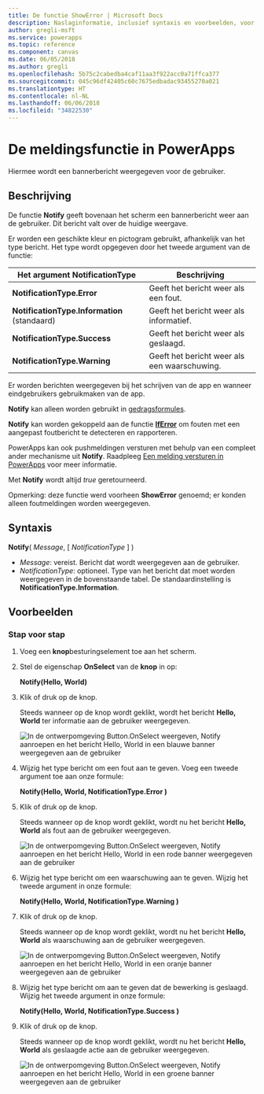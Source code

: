 ```yaml
---
title: De functie ShowError | Microsoft Docs
description: Naslaginformatie, inclusief syntaxis en voorbeelden, voor de functie ShowError in PowerApps
author: gregli-msft
ms.service: powerapps
ms.topic: reference
ms.component: canvas
ms.date: 06/05/2018
ms.author: gregli
ms.openlocfilehash: 5b75c2cabedba4caf11aa3f922acc0a71ffca377
ms.sourcegitcommit: 045c96df42405c60c7675edbadac93455270a021
ms.translationtype: HT
ms.contentlocale: nl-NL
ms.lasthandoff: 06/06/2018
ms.locfileid: "34822530"
---
```

# <a name="notify-function-in-powerapps"></a>De meldingsfunctie in PowerApps
Hiermee wordt een bannerbericht weergegeven voor de gebruiker.

## <a name="description"></a>Beschrijving
De functie **Notify** geeft bovenaan het scherm een bannerbericht weer aan de gebruiker. Dit bericht valt over de huidige weergave.  

Er worden een geschikte kleur en pictogram gebruikt, afhankelijk van het type bericht.   Het type wordt opgegeven door het tweede argument van de functie:

| Het argument NotificationType | Beschrijving |
| --- | --- |
| **NotificationType.Error** | Geeft het bericht weer als een fout. |
| **NotificationType.Information** (standaard) | Geeft het bericht weer als informatief.  |
| **NotificationType.Success** | Geeft het bericht weer als geslaagd. |
| **NotificationType.Warning** | Geeft het bericht weer als een waarschuwing. |

Er worden berichten weergegeven bij het schrijven van de app en wanneer eindgebruikers gebruikmaken van de app.

**Notify** kan alleen worden gebruikt in [gedragsformules](../working-with-formulas-in-depth.md).

**Notify** kan worden gekoppeld aan de functie [**IfError**](function-iferror.md) om fouten met een aangepast foutbericht te detecteren en rapporteren.

PowerApps kan ook pushmeldingen versturen met behulp van een compleet ander mechanisme uit **Notify**.  Raadpleeg [Een melding versturen in PowerApps](../add-notifications.md) voor meer informatie.

Met **Notify** wordt altijd *true* geretourneerd.

Opmerking: deze functie werd voorheen **ShowError** genoemd; er konden alleen foutmeldingen worden weergegeven.

## <a name="syntax"></a>Syntaxis
**Notify**( *Message*, [ *NotificationType* ] )

* *Message*: vereist.  Bericht dat wordt weergegeven aan de gebruiker.
* *NotificationType*: optioneel.  Type van het bericht dat moet worden weergegeven in de bovenstaande tabel.  De standaardinstelling is **NotificationType.Information**.  

## <a name="examples"></a>Voorbeelden

### <a name="step-by-step"></a>Stap voor stap

1. Voeg een **knop**besturingselement toe aan het scherm.

2. Stel de eigenschap **OnSelect** van de **knop** in op:

    **Notify(Hello, World)**

3. Klik of druk op de knop.  

    Steeds wanneer op de knop wordt geklikt, wordt het bericht **Hello, World** ter informatie aan de gebruiker weergegeven.

    ![In de ontwerpomgeving Button.OnSelect weergeven, Notify aanroepen en het bericht Hello, World in een blauwe banner weergegeven aan de gebruiker](media/function-showerror/hello-world.png)

4. Wijzig het type bericht om een fout aan te geven.  Voeg een tweede argument toe aan onze formule:

    **Notify(Hello, World, NotificationType.Error )**

5. Klik of druk op de knop.

    Steeds wanneer op de knop wordt geklikt, wordt nu het bericht **Hello, World** als fout aan de gebruiker weergegeven.

    ![In de ontwerpomgeving Button.OnSelect weergeven, Notify aanroepen en het bericht Hello, World in een rode banner weergegeven aan de gebruiker](media/function-showerror/hello-world-error.png)

4. Wijzig het type bericht om een waarschuwing aan te geven.  Wijzig het tweede argument in onze formule:

    **Notify(Hello, World, NotificationType.Warning )**

5. Klik of druk op de knop.

    Steeds wanneer op de knop wordt geklikt, wordt nu het bericht **Hello, World** als waarschuwing aan de gebruiker weergegeven.

    ![In de ontwerpomgeving Button.OnSelect weergeven, Notify aanroepen en het bericht Hello, World in een oranje banner weergegeven aan de gebruiker](media/function-showerror/hello-world-warning.png)

4. Wijzig het type bericht om aan te geven dat de bewerking is geslaagd.  Wijzig het tweede argument in onze formule:

    **Notify(Hello, World, NotificationType.Success )**

5. Klik of druk op de knop.

    Steeds wanneer op de knop wordt geklikt, wordt nu het bericht **Hello, World** als geslaagde actie aan de gebruiker weergegeven.

    ![In de ontwerpomgeving Button.OnSelect weergeven, Notify aanroepen en het bericht Hello, World in een groene banner weergegeven aan de gebruiker](media/function-showerror/hello-world-success.png)
